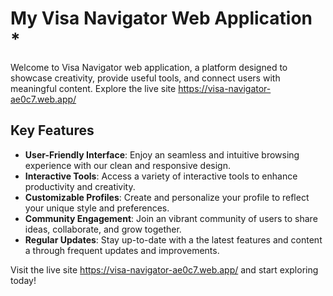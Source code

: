 # My Visa Navigator Web Application *

Welcome to Visa Navigator web application, a platform designed to showcase creativity, provide useful tools, and connect users with meaningful content. Explore the live site   https://visa-navigator-ae0c7.web.app/
## Key Features

- **User-Friendly Interface**: Enjoy an seamless and intuitive browsing experience with our clean and responsive design.
- **Interactive Tools**: Access a variety of interactive tools to enhance productivity and creativity.
- **Customizable Profiles**: Create and personalize your profile to reflect your unique style and preferences.
- **Community Engagement**: Join an vibrant community of users to share ideas, collaborate, and grow together.
- **Regular Updates**: Stay up-to-date with a the latest features and content a through frequent updates and improvements.

Visit the live site   https://visa-navigator-ae0c7.web.app/ and start exploring today!